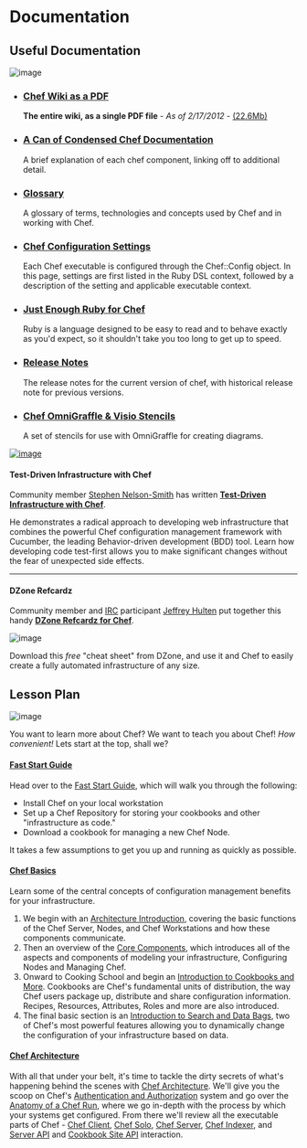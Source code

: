 Documentation
=============

  

Useful Documentation
--------------------

![image](../attachments/1179727/20840684.png)

-   ### [Chef Wiki as a PDF](../attachments/1179727/24182847.pdf)

    **The entire wiki, as a single PDF file** - *As of 2/17/2012* -
    [(22.6Mb)](../attachments/1179727/24182847.pdf)   

-   ### [A Can of Condensed Chef Documentation](A%20Can%20of%20Condensed%20Chef%20Documentation.html "A Can of Condensed Chef Documentation")

    A brief explanation of each chef component, linking off to
    additional detail.   

-   ### [Glossary](Glossary.html "Glossary")

    A glossary of terms, technologies and concepts used by Chef and in
    working with Chef.   

-   ### [Chef Configuration Settings](Chef%20Configuration%20Settings.html "Chef Configuration Settings")

    Each Chef executable is configured through the Chef::Config object.
    In this page, settings are first listed in the Ruby DSL context,
    followed by a description of the setting and applicable executable
    context.   

-   ### [Just Enough Ruby for Chef](Just%20Enough%20Ruby%20for%20Chef.html "Just Enough Ruby for Chef")

    Ruby is a language designed to be easy to read and to behave exactly
    as you'd expect, so it shouldn't take you too long to get up to
    speed.   

-   ### [Release Notes](Release%20Notes.html "Release Notes")

    The release notes for the current version of chef, with historical
    release note for previous versions.   

-   ### [Chef OmniGraffle & Visio Stencils](11141359.html "Chef OmniGraffle & Visio Stencils")

    A set of stencils for use with OmniGraffle for creating diagrams.

[![image](../attachments/thumbnails/1179727/16187420)](http://wiki.opscode.com/download../attachments/1179727/cat.gif)
  

#### Test-Driven Infrastructure with Chef

Community member [Stephen Nelson-Smith](http://agilesysadmin.net/) has
written **[Test-Driven Infrastructure with
Chef](http://oreilly.com/catalog/0636920020042)**.

He demonstrates a radical approach to developing web infrastructure that
combines the powerful Chef configuration management framework with
Cucumber, the leading Behavior-driven development (BDD) tool. Learn how
developing code test-first allows you to make significant changes
without the fear of unexpected side effects.

  

* * * * *

  

#### DZone Refcardz

Community member and [IRC](IRC.html "IRC") participant [Jeffrey
Hulten](http://www.automatedlabs.com/) put together this handy **[DZone
Refcardz for
Chef](http://refcardz.dzone.com/refcardz/chef-open-source-tool-scalable)**.

![image](../attachments/1179727/16187419.jpg)

Download this *free* "cheat sheet" from DZone, and use it and Chef to
easily create a fully automated infrastructure of any size.

  
  

  

Lesson Plan
-----------

![image](../attachments/1179727/20840545.jpg)

You want to learn more about Chef? We want to teach you about Chef! *How
convenient!* Lets start at the top, shall we?

#### [Fast Start Guide](Fast%20Start%20Guide.html "Fast Start Guide")

Head over to the [Fast Start
Guide](Fast%20Start%20Guide.html "Fast Start Guide"), which will walk
you through the following:

-   Install Chef on your local workstation
-   Set up a Chef Repository for storing your cookbooks and other
    "infrastructure as code."
-   Download a cookbook for managing a new Chef Node.

It takes a few assumptions to get you up and running as quickly as
possible.

#### [Chef Basics](Chef%20Basics.html "Chef Basics")

Learn some of the central concepts of configuration management benefits
for your infrastructure.

1.  We begin with an [Architecture
    Introduction](Architecture%20Introduction.html "Architecture Introduction"),
    covering the basic functions of the Chef Server, Nodes, and Chef
    Workstations and how these components communicate.
2.  Then an overview of the [Core
    Components](Core%20Components.html "Core Components"), which
    introduces all of the aspects and components of modeling your
    infrastructure, Configuring Nodes and Managing Chef.
3.  Onward to Cooking School and begin an [Introduction to Cookbooks and
    More](Introduction%20to%20Cookbooks%20and%20More.html "Introduction to Cookbooks and More").
    Cookbooks are Chef's fundamental units of distribution, the way Chef
    users package up, distribute and share configuration information.
    Recipes, Resources, Attributes, Roles and more are also introduced.
4.  The final basic section is an [Introduction to Search and Data
    Bags](Introduction%20to%20Search%20and%20Data%20Bags.html "Introduction to Search and Data Bags"),
    two of Chef's most powerful features allowing you to dynamically
    change the configuration of your infrastructure based on data.

#### [Chef Architecture](Architecture.html "Architecture")

With all that under your belt, it's time to tackle the dirty secrets of
what's happening behind the scenes with [Chef
Architecture](Architecture.html "Architecture"). We'll give you the
scoop on Chef's [Authentication and
Authorization](Authentication%20and%20Authorization.html "Authentication and Authorization")
system and go over the [Anatomy of a Chef
Run](Anatomy%20of%20a%20Chef%20Run.html "Anatomy of a Chef Run"), where
we go in-depth with the process by which your systems get configured.
From there we'll review all the executable parts of Chef - [Chef
Client](Chef%20Client.html "Chef Client"), [Chef
Solo](Chef%20Solo.html "Chef Solo"), [Chef
Server](Chef%20Server.html "Chef Server"), [Chef
Indexer](Chef%20Indexer.html "Chef Indexer"), and [Server
API](Server%20API.html "Server API") and [Cookbook Site
API](Cookbook%20Site%20API.html "Cookbook Site API") interaction.

  
  
  

  

